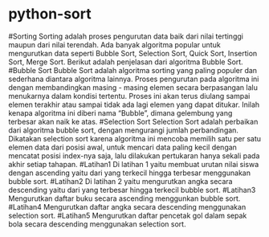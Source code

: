 # python-sort
#Sorting
Sorting adalah proses pengurutan data baik dari nilai tertinggi maupun dari nilai terendah. Ada banyak algoritma popular untuk mengurutkan data seperti Bubble Sort, Selection Sort, Quick Sort, Insertion Sort, Merge Sort. Berikut adalah penjelasan dari algoritma Bubble Sort.
#Bubble Sort
Bubble Sort adalah algoritma sorting yang paling populer dan sederhana diantara algoritma lainnya. Proses pengurutan pada algoritma ini dengan membandingkan masing - masing elemen secara berpasangan lalu menukarnya dalam kondisi tertentu.
Proses ini akan terus diulang sampai elemen terakhir atau sampai tidak ada lagi elemen yang dapat ditukar. Inilah kenapa algoritma ini diberi nama “Bubble”, dimana gelembung yang terbesar akan naik ke atas.
#Selection Sort
Selection Sort adalah perbaikan dari algoritma bubble sort, dengan mengurangi jumlah perbandingan. Dikatakan selection sort karena algoritma ini mencoba memilih satu per satu elemen data dari posisi awal, untuk mencari data paling kecil dengan mencatat posisi index-nya saja, lalu dilakukan pertukaran hanya sekali pada akhir setiap tahapan.
#Latihan1
Di latihan 1 yaitu membuat urutan nilai siswa dengan ascending yaitu dari yang terkecil hingga terbesar menggunakan bubble sort.
#Latihan2
Di latihan 2 yaitu mengurutkan angka secara descending yaitu dari yang terbesar hingga terkecil bubble sort.
#Latihan3
Mengurutkan daftar buku secara ascending menggunkan bubble sort.
#Latihan4
Mengurutkan daftar angka secara descending menggunakan selection sort.
#Latihan5
Mengurutkan daftar pencetak gol dalam sepak bola secara descending menggunakan selection sort.
